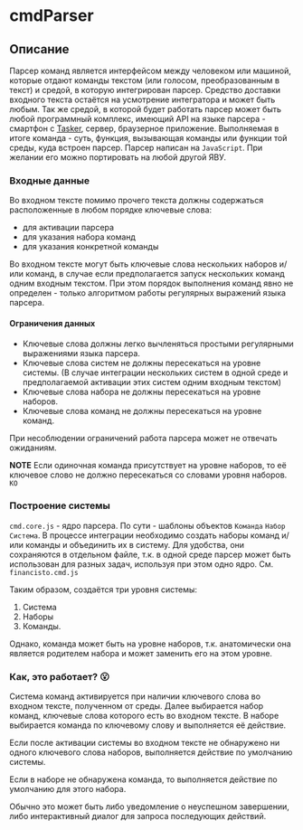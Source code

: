 # cmdParser

## Описание
Парсер команд является интерфейсом между человеком или машиной, которые отдают команды текстом (или голосом, преобразованным в текст) и средой, в которую интегрирован парсер. Средство доставки входного текста остаётся на усмотрение интегратора и может быть любым.
Так же средой, в которой будет работать парсер может быть любой программный комплекс, имеющий API на языке парсера - смартфон с [Tasker](tasker.dinglisch.net/index.html), сервер, браузерное приложение. Выполняемая в итоге команда - суть, функция, вызывающая команды или функции той среды, куда встроен парсер. Парсер написан на `JavaScript`. При желании его можно портировать на любой другой ЯВУ.

### Входные данные
Во входном тексте помимо прочего текста должны содержаться расположенные в любом порядке ключевые слова:
- для активации парсера
- для указания набора команд
- для указания конкретной команды

Во входном тексте могут быть ключевые слова нескольких наборов и/или команд, в случае если предполагается запуск нескольких команд одним входным текстом. При этом порядок выполнения команд явно не определен - только алгоритмом работы регулярных выражений языка парсера.

#### Ограничения данных
* Ключевые слова должны легко вычленяться простыми регулярными выражениями языка парсера.
* Ключевые слова систем не должны пересекаться на уровне системы. (В случае интеграции нескольких систем в одной среде и предполагаемой активации этих систем одним входным текстом)
* Ключевые слова набора не должны пересекаться на уровне наборов.
* Ключевые слова команд не должны пересекаться на уровне команд.

При несоблюдении ограничений работа парсера может не отвечать ожиданиям.

__NOTE__ Если одиночная команда присутствует на уровне наборов, то её ключевое слово не должно пересекаться со словами уровня наборов. `КО`

### Построение системы
`cmd.core.js` - ядро парсера. По сути - шаблоны объектов `Команда` `Набор` `Система`.
В процессе интеграции необходимо создать наборы команд и/или команды и объединить их в систему.
Для удобства, они сохраняются в отдельном файле, т.к. в одной среде парсер может быть использован для разных задач,
используя при этом одно ядро. См. `financisto.cmd.js`

Таким образом, создаётся три уровня системы:

1. Система
2. Наборы
3. Команды. 

Однако, команда может быть на уровне наборов, т.к. анатомически она является родителем набора и может заменить его на этом уровне.


### Как, это работает? :open_mouth:
Система команд активируется при наличии ключевого слова во входном тексте, полученном от среды.
Далее выбирается набор команд, ключевые слова которого есть во входном тексте. В наборе выбирается команда по ключевому слову и выполняется её действие. 

Если после активации системы во входном тексте не обнаружено ни одного ключевого слова наборов, выполняется действие по умолчанию системы.

Если в наборе не обнаружена команда, то выполняется действие по умолчанию для этого набора.

Обычно это может быть либо уведомление о неуспешном завершении, либо интерактивный диалог для запроса последующих действий.
